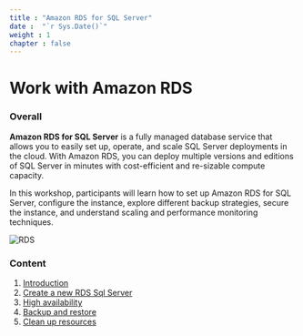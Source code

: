 ```yaml
---
title : "Amazon RDS for SQL Server"
date :  "`r Sys.Date()`" 
weight : 1 
chapter : false
---
```

# Work with Amazon RDS

### Overall
**Amazon RDS for SQL Server** is a fully managed database service that allows you to easily set up, operate, and scale SQL Server deployments in the cloud. With Amazon RDS, you can deploy multiple versions and editions of SQL Server in minutes with cost-efficient and re-sizable compute capacity.

In this workshop, participants will learn how to set up Amazon RDS for SQL Server, configure the instance, explore different backup strategies, secure the instance, and understand scaling and performance monitoring techniques.

![RDS](/images/Amazon-RDS@4x.png) 

### Content
 1. [Introduction ](1-introduce/)
 2. [Create a new RDS Sql Server](2-prerequiste/)
 3. [High availability](3-highavailability/)
 4. [Backup and restore](4-backupandrestore/)
 5. [Clean up resources](5-cleanupresources/)


